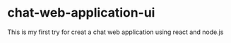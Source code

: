 # chat-web-application-ui
This is my first try for creat a chat web application using react and node.js
